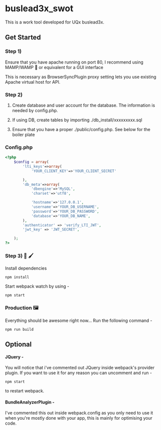 # buslead3x_swot

This is a work tool developed for UQx buslead3x.

## Get Started 

### Step 1)

Ensure that you have apache running on port 80, I recommend using MAMP/WAMP 🐘 or equivalent for a GUI interface

This is necessary as BrowserSyncPlugin proxy setting lets you use existing Apache virtual host for API.

### Step 2)
1. Create database and user account for the database. The information is needed by config.php.

2. If using DB, create tables by importing ./db_install/xxxxxxxxx.sql

3. Ensure that you have a proper ./public/config.php. See below for the boiler plate

### Config.php
```php
<?php
    $config = array(
        'lti_keys'=>array(
            'YOUR_CLIENT_KEY'=>'YOUR_CLIENT_SECRET'

        ),
        'db_meta'=>array(
            'dbengine'=>'MySQL',
            'charset'=>'utf8',

            'hostname'=>'127.0.0.1',
            'username'=>'YOUR_DB_USERNAME',
            'password'=>'YOUR_DB_PASSWORD',
            'database'=>'YOUR_DB_NAME',
        ),
        'authenticator' => 'verify_LTI_JWT',
        'jwt_key' => 'JWT_SECRET',

    );
?>
```

### Step 3) 🎨 🖌️

Install dependencies 

```
npm install
```
Start webpack watch by using -

```
npm start
```

### Production 🖼️

Everything should be awesome right now... Run the following command - 

```
npm run build
``` 


## Optional

#### JQuery -

You will notice that i've commented out JQuery inside webpack's provider plugin. If you want to use it for any reason you can uncomment and run -
```
npm start
```
to restart webpack. 

#### BundleAnalyzerPlugin -

I've commented this out inside webpack.config as you only need to use it when you're mostly done with your app, this is mainly for optimising your code. 